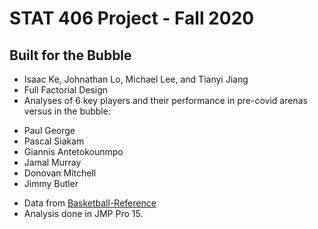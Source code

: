 # STAT 406 Project - Fall 2020
## Built for the Bubble
* Isaac Ke, Johnathan Lo, Michael Lee, and Tianyi Jiang
* Full Factorial Design  
* Analyses of 6 key players and their performance in pre-covid arenas versus in the bubble:  
- Paul George  
- Pascal Siakam  
- Giannis Antetokounmpo  
- Jamal Murray  
- Donovan Mitchell  
- Jimmy Butler  
* Data from [Basketball-Reference](https://www.basketball-reference.com/ "Basketball Reference")
* Analysis done in JMP Pro 15.
